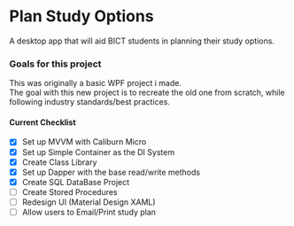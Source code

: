# Plan Study Options
A desktop app that will aid BICT students in planning their study options.  


### Goals for this project
This was originally a basic WPF project i made.   
The goal with this new project is to recreate the old one from scratch, while following industry standards/best practices.  


#### Current Checklist
- [x] Set up MVVM with Caliburn Micro
- [x] Set up Simple Container as the DI System
- [x] Create Class Library
- [x] Set up Dapper with the base read/write methods
- [x] Create SQL DataBase Project
- [ ] Create Stored Procedures
- [ ] Redesign UI (Material Design XAML)
- [ ] Allow users to Email/Print study plan

